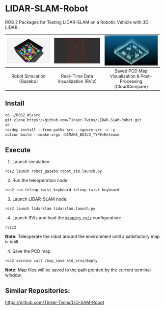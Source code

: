 # LIDAR-SLAM-Robot

ROS 2 Packages for Testing LIDAR-SLAM on a Robotic Vehicle with 3D LIDAR.

| <img src="media/gazebo.png" width="500"> | <img src="media/rviz.png" width="500"> | <img src="media/cloudcompare.png" width="500"> |
|:--------:|:--------:|:--------:|
| Robot Simulation (Gazebo) | Real-Time Data Visualization (RViz) | Saved PCD Map Visualization & Post-Processing (CloudCompare) |

## Install

  ```
  cd ~/ROS2_WS/src
  git clone https://github.com/Tinker-Twins/LIDAR-SLAM-Robot.git
  cd ..
  rosdep install --from-paths src --ignore-src -r -y
  colcon build --cmake-args -DCMAKE_BUILD_TYPE=Release
  ```

## Execute

1. Launch simulation:
```
ros2 launch robot_gazebo robot_sim.launch.py
```

2. Run the teleoperation node:
```
ros2 run teleop_twist_keyboard teleop_twist_keyboard
```

3. Launch LIDAR-SLAM node:
```
ros2 launch lidarslam lidarslam.launch.py
```

4. Launch RViz and load the [`mapping.rviz`](lidarslam/rviz/mapping.rviz) configuration:
```
rviz2
```
**Note:** Teleoperate the robot around the environment until a satisfactory map is built.

4. Save the PCD map:
```
ros2 service call /map_save std_srvs/Empty
```
**Note:** Map files will be saved to the path pointed by the current terminal window.

## Similar Repositories:

https://github.com/Tinker-Twins/LIO-SAM-Robot
